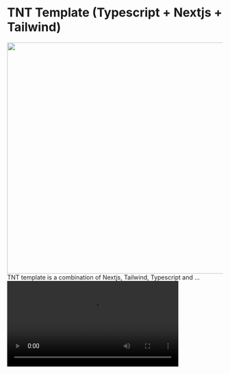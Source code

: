 # TNT Template (Typescript + Nextjs + Tailwind)

<img align="center" width="1000" height="540" src="https://repository-images.githubusercontent.com/515960347/469114f0-7051-4647-aeae-c9475c2c2cc7" />
<br>
TNT template is a combination of Nextjs, Tailwind, Typescript and ...

<video width="400" controls>
  <source src="https://drive.google.com/file/d/10zfOGS5ZHm6U3tN9tFFkEKyITOTVjj9o/view?usp=sharing" type="video/mp4">
</video>
